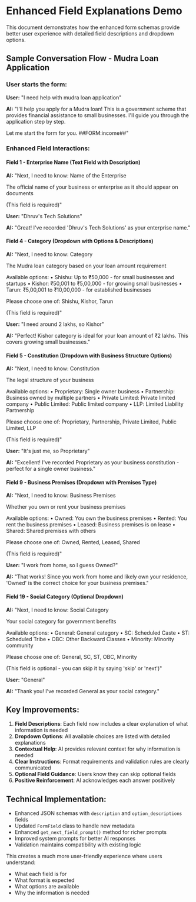 # Enhanced Field Explanations Demo

This document demonstrates how the enhanced form schemas provide better user experience with detailed field descriptions and dropdown options.

## Sample Conversation Flow - Mudra Loan Application

### User starts the form:
**User:** "I need help with mudra loan application"

**AI:** "I'll help you apply for a Mudra loan! This is a government scheme that provides financial assistance to small businesses. I'll guide you through the application step by step.

Let me start the form for you. ##FORM:income##"

### Enhanced Field Interactions:

#### Field 1 - Enterprise Name (Text Field with Description)
**AI:** "Next, I need to know: Name of the Enterprise

The official name of your business or enterprise as it should appear on documents

(This field is required)"

**User:** "Dhruv's Tech Solutions"

**AI:** "Great! I've recorded 'Dhruv's Tech Solutions' as your enterprise name."

#### Field 4 - Category (Dropdown with Options & Descriptions)
**AI:** "Next, I need to know: Category

The Mudra loan category based on your loan amount requirement

Available options:
• Shishu: Up to ₹50,000 - for small businesses and startups
• Kishor: ₹50,001 to ₹5,00,000 - for growing small businesses
• Tarun: ₹5,00,001 to ₹10,00,000 - for established businesses

Please choose one of: Shishu, Kishor, Tarun

(This field is required)"

**User:** "I need around 2 lakhs, so Kishor"

**AI:** "Perfect! Kishor category is ideal for your loan amount of ₹2 lakhs. This covers growing small businesses."

#### Field 5 - Constitution (Dropdown with Business Structure Options)
**AI:** "Next, I need to know: Constitution

The legal structure of your business

Available options:
• Proprietary: Single owner business
• Partnership: Business owned by multiple partners
• Private Limited: Private limited company
• Public Limited: Public limited company
• LLP: Limited Liability Partnership

Please choose one of: Proprietary, Partnership, Private Limited, Public Limited, LLP

(This field is required)"

**User:** "It's just me, so Proprietary"

**AI:** "Excellent! I've recorded Proprietary as your business constitution - perfect for a single owner business."

#### Field 9 - Business Premises (Dropdown with Premises Type)
**AI:** "Next, I need to know: Business Premises

Whether you own or rent your business premises

Available options:
• Owned: You own the business premises
• Rented: You rent the business premises
• Leased: Business premises is on lease
• Shared: Shared premises with others

Please choose one of: Owned, Rented, Leased, Shared

(This field is required)"

**User:** "I work from home, so I guess Owned?"

**AI:** "That works! Since you work from home and likely own your residence, 'Owned' is the correct choice for your business premises."

#### Field 19 - Social Category (Optional Dropdown)
**AI:** "Next, I need to know: Social Category

Your social category for government benefits

Available options:
• General: General category
• SC: Scheduled Caste
• ST: Scheduled Tribe
• OBC: Other Backward Classes
• Minority: Minority community

Please choose one of: General, SC, ST, OBC, Minority

(This field is optional - you can skip it by saying 'skip' or 'next')"

**User:** "General"

**AI:** "Thank you! I've recorded General as your social category."

## Key Improvements:

1. **Field Descriptions**: Each field now includes a clear explanation of what information is needed
2. **Dropdown Options**: All available choices are listed with detailed explanations
3. **Contextual Help**: AI provides relevant context for why information is needed
4. **Clear Instructions**: Format requirements and validation rules are clearly communicated
5. **Optional Field Guidance**: Users know they can skip optional fields
6. **Positive Reinforcement**: AI acknowledges each answer positively

## Technical Implementation:

- Enhanced JSON schemas with `description` and `option_descriptions` fields
- Updated `FormField` class to handle new metadata
- Enhanced `get_next_field_prompt()` method for richer prompts
- Improved system prompts for better AI responses
- Validation maintains compatibility with existing logic

This creates a much more user-friendly experience where users understand:
- What each field is for
- What format is expected
- What options are available
- Why the information is needed